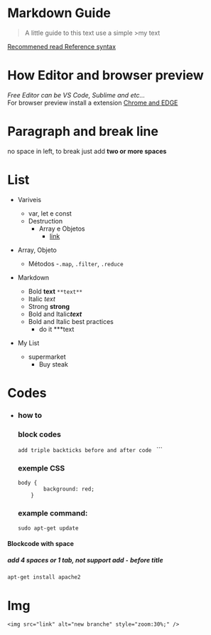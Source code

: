 # Markdown Guide

> A little guide to this text use a simple >my text  

[Recommened read Reference syntax](https://www.markdownguide.org/basic-syntax/)

# How Editor and browser preview
*Free Editor can be VS Code, Sublime and etc...*  
For browser preview install a extension [Chrome and EDGE](https://chrome.google.com/webstore/detail/markdown-viewer/ckkdlimhmcjmikdlpkmbgfkaikojcbjk)

# Paragraph and break line
no space in left, to break just add **two or more spaces**


# List
- Variveis
    - var, let e const
    - Destruction
        - Array e Objetos
            - [link](http://linkhere.com)


- Array, Objeto
    - Métodos
        -`.map`, `.filter`, `.reduce`

- Markdown

    - Bold **text** `**text**`
    - Italic *text*
    - Strong __strong__
    - Bold and Italic***text***
    - Bold and Italic best practices
        - do it ***text

- My List
    - supermarket
        - Buy steak
            

# Codes
- ### how to
    ### block codes
    ```add triple backticks before and after code ``` ```
    ### exemple CSS
    ```
    body {
            background: red;
        }
    ```
    ### example command:
    ``` 
    sudo apt-get update
    ```    

#### Blockcode with space
##### add 4 spaces or 1 tab, not support add `-` before title
    apt-get install apache2

# Img
```
<img src="link" alt="new branche" style="zoom:30%;" />
```
